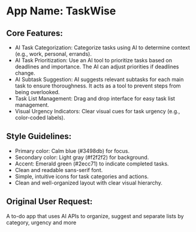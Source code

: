 # **App Name**: TaskWise

## Core Features:

- AI Task Categorization: Categorize tasks using AI to determine context (e.g., work, personal, errands).
- AI Task Prioritization: Use an AI tool to prioritize tasks based on deadlines and importance.  The AI can adjust priorities if deadlines change.
- AI Subtask Suggestion: AI suggests relevant subtasks for each main task to ensure thoroughness. It acts as a tool to prevent steps from being overlooked.
- Task List Management: Drag and drop interface for easy task list management.
- Visual Urgency Indicators: Clear visual cues for task urgency (e.g., color-coded labels).

## Style Guidelines:

- Primary color: Calm blue (#3498db) for focus.
- Secondary color: Light gray (#f2f2f2) for background.
- Accent: Emerald green (#2ecc71) to indicate completed tasks.
- Clean and readable sans-serif font.
- Simple, intuitive icons for task categories and actions.
- Clean and well-organized layout with clear visual hierarchy.

## Original User Request:
A to-do app that uses AI APIs to organize, suggest and separate lists by category, urgency and more
  
